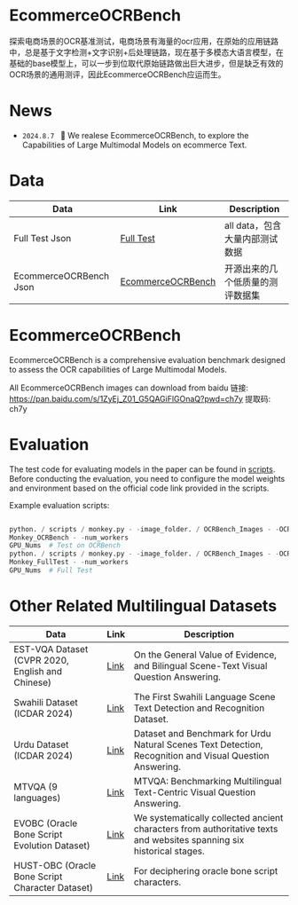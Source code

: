 # EcommerceOCRBench

>
探索电商场景的OCR基准测试，电商场景有海量的ocr应用，在原始的应用链路中，总是基于文字检测+文字识别+后处理链路，现在基于多模态大语言模型，在基础的base模型上，可以一步到位取代原始链路做出巨大进步，但是缺乏有效的OCR场景的通用测评，因此EcommerceOCRBench应运而生。

# News

* ```2024.8.7 ``` 🚀 We realese EcommerceOCRBench, to explore the Capabilities of Large Multimodal Models on ecommerce
  Text.

# Data

| Data                   | Link                                                         | Description         |
|------------------------|--------------------------------------------------------------|---------------------|
| Full Test Json         | [Full Test](./bench/Total_EcommerceOCRBench.json)            | all data，包含大量内部测试数据 |
| EcommerceOCRBench Json | [EcommerceOCRBench](./bench/Specific_EcommerceOCRBench.json) | 开源出来的几个低质量的测评数据集    |

# EcommerceOCRBench

EcommerceOCRBench is a comprehensive evaluation benchmark designed to assess the OCR capabilities of Large Multimodal Models.

All EcommerceOCRBench images can download from baidu 链接: https://pan.baidu.com/s/1ZyEj_Z01_G5QAGiFlGOnaQ?pwd=ch7y 提取码: ch7y

# Evaluation

The test code for evaluating models in the paper can be found in [scripts](./scripts). Before conducting the evaluation,
you need to configure the model weights and environment based on the official code link provided in the scripts.

Example evaluation scripts:

```python

python. / scripts / monkey.py - -image_folder. / OCRBench_Images - -OCRBench_file. / OCRBench / OCRBench.json - -save_name
Monkey_OCRBench - -num_workers
GPU_Nums  # Test on OCRBench
python. / scripts / monkey.py - -image_folder. / OCRBench_Images - -OCRBench_file. / OCRBench / FullTest.json - -save_name
Monkey_FullTest - -num_workers
GPU_Nums  # Full Test

```

# Other Related Multilingual Datasets

| Data                                             | Link                                          | Description                                                                                                          |
|--------------------------------------------------|-----------------------------------------------|----------------------------------------------------------------------------------------------------------------------|
| EST-VQA Dataset (CVPR 2020, English and Chinese) | [Link](https://github.com/xinke-wang/EST-VQA) | On the General Value of Evidence, and Bilingual Scene-Text Visual Question Answering.                                |
| Swahili Dataset (ICDAR 2024)                     | [Link](https://arxiv.org/abs/2405.11437)      | The First Swahili Language Scene Text Detection and Recognition Dataset.                                             |
| Urdu Dataset (ICDAR 2024)                        | [Link](https://arxiv.org/abs/2405.12533)      | Dataset and Benchmark for Urdu Natural Scenes Text Detection, Recognition and Visual Question Answering.             |
| MTVQA (9 languages)                              | [Link](https://arxiv.org/abs/2405.11985)      | MTVQA: Benchmarking Multilingual Text-Centric Visual Question Answering.                                             |
| EVOBC (Oracle Bone Script Evolution Dataset)     | [Link](https://arxiv.org/abs/2401.12467)      | We systematically collected ancient characters from authoritative texts and websites spanning six historical stages. |
| HUST-OBC (Oracle Bone Script Character Dataset)  | [Link](https://arxiv.org/abs/2401.15365)      | For deciphering oracle bone script characters.                                                                       |



